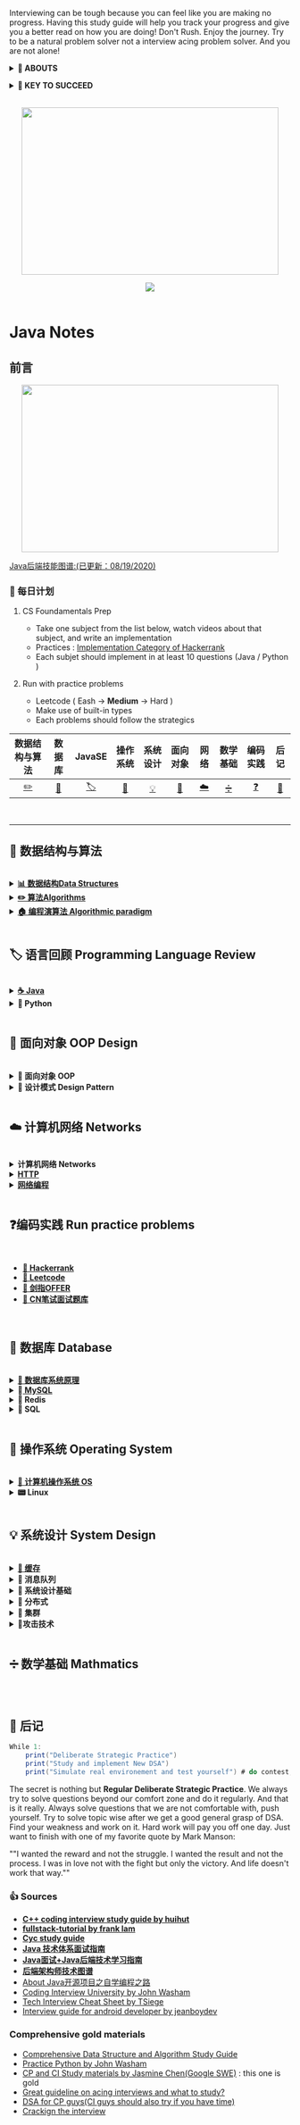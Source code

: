 Interviewing can be tough because you can feel like you are making no progress. Having this study guide will help you track your progress and give you a better read on how you are doing! Don't Rush. Enjoy the journey. Try to be a natural problem solver not a interview acing problem solver. And you are not alone!  

<b><details><summary>👀 ABOUTS</summary></b>	

🕵 This repository is a summary of the basic knowledge of recruiting job seekers and beginners in the direction of SDE, including programming language, data structure, algorithm, programming paradigm, system, network and other domain knowledge 

Due to my limited level, the knowledge points in the warehouse are from my original, reading notes, books, blog posts, etc. Non-original has been marked with the source, if there is any omission, please issue an issue.
</details>

<b><details><summary>🔑 KEY TO SUCCEED</summary></b>	

## 🏁 Deliberate Strategic : Practice (KEY TO SUCCEED)
- **Retaining Computer Science Knowledge**
1. Review cs fundamentatals and summarize
2. Start doing coding interview questions while you're learning data structures and algorithms. 
3. Review and review 
 
- **Keep Practics**
1. Use Leetcode to practices different problems 
2. Take a break from programming problems for a half hour and go through your flashcards.

## 💻 Coding problem practices
- **Gathering requirements** : consider the constraint for the problem and its edge cases 
- **Problem recognition** : where the right data structures and algorithms fit in
- **Brain storm** : talking your way through the solution like you will in the interview including performance analysis 
- **Testing your solutions**

</details>

<br>
<p align="center">
  <img width="460" height="300" src="https://image.flaticon.com/icons/svg/185/185852.svg">
</p>

<div align="center">
    <a href="https://cyc2018.github.io/CS-Notes"> <img src="https://badgen.net/badge/JavaNotes/在线阅读?icon=sourcegraph&color=fff700"></a>
</div>
<br>

# Java Notes

## 前言
<p align="center">
  <img width="460" height="300" src="https://media.giphy.com/media/KWQy384u0Rn9bCvwMa/giphy.gif">
</p>

[Java后端技能图谱:(已更新：08/19/2020)](https://www.processon.com/view/link/5f3bfbabe0b34d0711785dd3)

### 📅 每日计划
1. CS Foundamentals Prep 
	- Take one subject from the list below, watch videos about that subject, and write an implementation 
	- Practices : [Implementation Category of Hackerrank](https://www.hackerrank.com/domains/algorithms?filters%5Bsubdomains%5D%5B%5D=implementation&badge_type=problem-solving)
	- Each subjet should implement in at least 10 questions (Java / Python )
	
2. Run with practice problems 
	- Leetcode ( Eash -> **Medium** -> Hard )
	- Make use of built-in types
	- Each problems should follow the strategics

<p align="center">

|数据结构与算法|数据库|JavaSE|操作系统| 系统设计|面向对象|网络| 数学基础| 编码实践|后记|
| :---: | :----: | :---: | :----: | :----: | :----: | :----: | :----: | :----: |:----: |
| [:pencil2:](#📖-基础知识CS-Fundamentals) |[:floppy_disk:](#💾-数据库-Database)|[🏷](#🏷-语言回顾-Programming-Language-Review)|[🔨](#🔨-操作系统-Operating-System)|[💡](#💡-系统设计-System-Design)|[🎨](#🎨-面向对象-OOP-Design)|[☁️](☁️-计算机网络-Networks)|[➗](➗-数学基础-Mathmatics)|[❓](#❓编码实践-Run-practice-problems)|[:memo:](#🍭-后记)|

</p>

<br>

----------------------------------------------------------------

## 📖 数据结构与算法

<br>

<details>
<summary><b><a href="https://github.com/waiyulam/Java-Notes/tree/master/notes/Algorithms/datastructure">📊 数据结构Data Structures</a></b></summary>
<br>

- [数组 Arrays](notes/Algorithms/datastructure#Arrays)
- [链式结构 Linked List](notes/Algorithms/datastructure#Linked-Lists)
- [栈和队列 Stacks & Queues &Double-ended Queue](notes/Algorithms/datastructure#Linked-Lists)
- [哈希表 Hash Tables](notes/Algorithms/datastructure#Hash-table)
- [树 Trees](notes/Algorithms/datastructure#Trees)
- [字典/前缀树 Trie](notes/Algorithms/datastructure#Tries)
- [堆/优先队列Heaps&Priority Queue](notes/Algorithms/datastructure#Heaps)
- [图 Graphs](notes/Algorithms/datastructure#Graphs)
- [Others](notes/Algorithms/datastructure#Others-DS)

</details>
	
<details>
<summary><b><a href="https://github.com/waiyulam/Java-Notes/tree/master/notes/Algorithms/algorithms">✏️  算法Algorithms</a></b></summary>
<br>

- [介绍 Introduction to Algorithms](notes/Algorithms/algorithms)
	- [时间空间复杂度 Time&Space Complexity](notes/Algorithms/algorithms#Time-and-Space-Complexity)
	- [递归&迭代 Recursion](notes/Algorithms/algorithms#Recursion-and-analysis-of-recurrence-relations)
	- [NP问题 NP problem (TODO)](notes/Algorithms/algorithms#NP-program)
- [搜索 Searching  (TODO)](notes/Algorithms/algorithms/search)
- [排序 Sorting](notes/Algorithms/algorithms/sorting)
- [图论 Graph Theory   (TODO)](notes/Algorithms/algorithms/graphtheory)
- [字符串处理 String Manipulation  (TODO)](notes/Algorithms/algorithms/stringManipulation)
- [二进制处理 Bit Manipulation   (TODO)](notes/Algorithms/algorithms/bitManipulation)

</details>
	
<details>
<summary><b><a href="https://github.com/waiyulam/Java-Notes/tree/master/notes/Algorithms/paradigm">🏠 编程演算法 Algorithmic paradigm</a></b></summary>
<br>

- [分治法 Divide and Conquer](notes/Algorithms/paradigm#Divide-and-Conquer-algorithms)
- [贪婪演算法 Greedy Algorithms](notes/Algorithms/paradigm#Greedy-Algorithms)
- [回溯法&分枝界限法 Backtracking & Branch and Bound](notes/Algorithms/paradigm#Backtracking)
- [动态规划 Big Guy: Dynamic Programming and memoization 😭（TODO)](notes/Algorithms/paradigm#Dynamic-Programming-and-memoization)

</details>
	
<br>

## 🏷 语言回顾 Programming Language Review

<br>

<details>
<summary><b> <a href= 'https://github.com/waiyulam/Java-Notes/tree/master/notes/Java'> ☕️ Java </a></b></summary>
	
- [语言基础 Basics](notes/Java)
- [集合框架/容器 Collections](notes/Java/Collections)
- [并发编程 Concurrency](notes/Java/Concurrency)
- [虚拟机 JVM](notes/Java/jvm)
- [设计模式 Design Pattern](notes/Java/designPattern)
- I/O
- Web开发技术 Web programming

</details>

<details>
<summary><b>🐍 Python </b></summary>

- 语言基础 Basics
- 爬虫框架 Scrapy
- Flask
- Django

</details>

<br>

## 🎨 面向对象 OOP Design

<br>

<details>
<summary><b>📏 面向对象 OOP </b></summary>

- 三大特性： 封装 继承 多态
- 类图
- 设计原则
</details>

<details>
<summary><b>🎨 设计模式 Design Pattern </b></summary>

- 创建型
- 行为型
- 结构型
</details>

<br>


## ☁️ 计算机网络 Networks
<br>

<details>
<summary><b>计算机网络 Networks </b></summary>

- 概述&体系结构
- 物理层
- 链路层
- 网络层
- 传输层
- 应用层 HTTP

</details>

<details>
<summary><b><a href = "https://github.com/CyC2018/CS-Notes/blob/master/notes/HTTP.md"> HTTP </a></b></summary>

</details>

<details>
<summary><b><a href = ""> 网络编程 </a></b></summary>

- [网络编程 Socket](https://github.com/CyC2018/CS-Notes/blob/master/notes/Socket.md)
- [RESTful API](https://github.com/frank-lam/fullstack-tutorial/blob/master/notes/RESTful%20API.md)
- [Web网络安全](https://github.com/frank-lam/fullstack-tutorial/blob/master/notes/%E7%BD%91%E7%BB%9C%E5%AE%89%E5%85%A8.md)
</details>
<br>

## ❓编码实践 Run practice problems
<br>

* [**🧯 Hackerrank**]()
* [**🧯 Leetcode**]()
* [**🧯 剑指OFFER**]()
* [**🧯 CN笔试面试题库**](https://www.nowcoder.com/contestRoom?from=cyc_github)

<br>


## 💾 数据库 Database

<br>

<details>
<summary><b><a href = 'https://github.com/waiyulam/Java-Notes/tree/master/notes/Database'> 🔨 数据库系统原理 </a>  </b></summary>

- 一、[事务 Transaction](notes/Database#Transaction)
- 二、[并发一致性 Consistency](notes/Database#Anomalies-with-Interleaved-Execution)
- 三、[封锁 Locking](notes/Database#Concurrency-Control)
- 四、[隔离级别](notes/Database#隔离级别)
- 五、[并发控制 Concurrency control ](notes/Database#MVCC)
- 六、[关系数据库 Relational Database](notes/Database#Relational-model)

</details>

<details>
<summary><b>🔨<a href = 'https://github.com/waiyulam/Java-Notes/tree/master/notes/Database/mysql'> MySQL </a>  </b></summary>

- 一、[索引](notes/Database/mysql#一索引)
- 二、[查询性能优化](notes/Database/mysql#二查询性能优化)
- 三、[存储引擎](notes/Database/mysql#三存储引擎)
- 四、[数据类型](notes/Database/mysql#四数据类型)
- 五、[切分](notes/Database/mysql#五切分)
- 六、[复制](notes/Database/mysql#六复制)

</details>

<details>
<summary><b>🔨 Redis  </b></summary>

</details>

<details>
<summary><b>🔨 SQL </b></summary>

</details>
<br>

## 🔨 操作系统 Operating System

<br>

<details>
<summary><b><a href= 'https://github.com/waiyulam/Java-Notes/tree/master/notes/OS'> 🔨 计算机操作系统 OS </a></b></summary>

- [概述 Introduction](notes/OS)
- [进程管理 Process](notes/OS/Process)
- [死锁 Deadlock](notes/OS/Deadlock)
- 内存管理 Memory
- 设备管理 Disks&Devices
- 链接 Links

</details>

<details>
<summary><b> 📟 Linux </b></summary>

- 基础核心概念 Basics
- 常用命令使用 Commands

</details>

<br>

## 💡 系统设计 System Design

<br>

<details>
<summary><b><a href= 'https://github.com/waiyulam/Java-Notes/tree/master/notes/System/Cache'>🔨 缓存  </a></b></summary>

* [一、缓存特征](notes/System/Cache#一缓存特征)
* [二、缓存位置](notes/System/Cache##二缓存位置)
* [三、CDN](notes/System/Cache##三cdn)
* [四、缓存问题](notes/System/Cache##四缓存问题)
* [五、数据分布](notes/System/Cache##五数据分布)
* [六、一致性哈希](notes/System/Cache##六一致性哈希)
* [七、LRU](notes/System/Cache##七lru)
* [参考资料](notes/System/Cache##参考资料)

</details>

<details>
<summary><b>🔨 消息队列 </b></summary>

</details>

<details>
<summary><b>🔨 系统设计基础 </b></summary>

</details>

<details>
<summary><b>🔨  分布式 </b></summary>

</details>

<details>
<summary><b>🔨  集群   </b></summary>

</details>

<details>
<summary><b>🔨攻击技术 </b></summary>

</details>

<br>



## ➗ 数学基础 Mathmatics
<br>
<br>

## 🍭 后记
```java 
While 1:
	print("Deliberate Strategic Practice")
	print("Study and implement New DSA")
	print("Simulate real environement and test yourself") # do contest, contest and contest
```
The secret is nothing but **Regular Deliberate Strategic Practice**. We always try to solve questions beyond our comfort zone and do it regularly. And that is it really. Always solve questions that we are not comfortable with, push yourself. Try to solve topic wise after we get a good general grasp of DSA. Find your weakness and work on it. Hard work will pay you off one day. Just want to finish with one of my favorite quote by Mark Manson:

""I wanted the reward and not the struggle. I wanted the result and not the process. I was in love not with the fight but only the victory. And life doesn't work that way.""

### 👍 Sources

-  [**C++ coding interview study guide by huihut**](https://github.com/huihut/interview)
-  [**fullstack-tutorial by frank lam**](https://github.com/frank-lam/fullstack-tutorial)
-  [**Cyc study guide**](https://github.com/CyC2018/CS-Notes)
-  [**Java 技术体系面试指南**](https://github.com/553899811/NewBie-Plan)
-  [**Java面试+Java后端技术学习指南**](https://github.com/OUYANGSIHAI/JavaInterview)
-  [**后端架构师技术图谱**](https://github.com/xingshaocheng/architect-awesome)
-  [About Java开源项目之自学编程之路](https://github.com/hansonwang99/JavaCollection)
-  [Coding Interview University by John Washam](https://github.com/jwasham/coding-interview-university)
-  [Tech Interview Cheat Sheet by TSiege](https://github.com/TSiege/Tech-Interview-Cheat-Sheet)
-  [Interview guide for android developer by jeanboydev](https://github.com/jeanboydev/Android-ReadTheFuckingSourceCode)

### Comprehensive gold materials
  -  [Comprehensive Data Structure and Algorithm Study Guide](https://leetcode.com/discuss/general-discussion/494279/comprehensive-data-structure-and-algorithm-study-guide)
  -  [Practice Python by John Washam](https://github.com/jwasham/practice-python)
  -  [CP and CI Study materials by Jasmine Chen(Google SWE)](https://github.com/lnishan/awesome-competitive-programming) : this one is gold
  -  [Great guideline on acing interviews and what to study?](https://medium.com/@nick.ciubotariu/ace-the-coding-interview-every-time-d169ce1fd3fc)
  -  [DSA for CP guys(CI guys should also try if you have time)](http://cp-algorithms.com/)
  -  [Crackign the interview](https://www.youtube.com/playlist?list=PLX6IKgS15Ue02WDPRCmYKuZicQHit9kFt)

